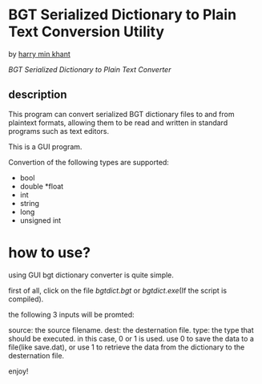 # BGT Serialized Dictionary to Plain Text Conversion Utility
by [harry min khant](mailto:harrymk64@gmail.com)

*BGT Serialized Dictionary to Plain Text Converter*

## description
This program can convert serialized BGT dictionary files to and from plaintext formats, allowing them to be read and written in standard programs such as text editors.

This is a GUI program.

Convertion of the following types are supported:

* bool
* double
*float
* int
* string
* long
* unsigned int

# how to use?
using GUI bgt dictionary converter is quite simple.

first of all, click on the file *bgtdict.bgt* or *bgtdict.exe*(If the script is compiled).

the following 3 inputs will be promted:

source: the source filename.
dest: the desternation file.
type: the type that should be executed. in this case, 0 or 1 is used. use 0 to save the data to a file(like save.dat), or use 1 to retrieve the data from the dictionary to the desternation file.

enjoy!
